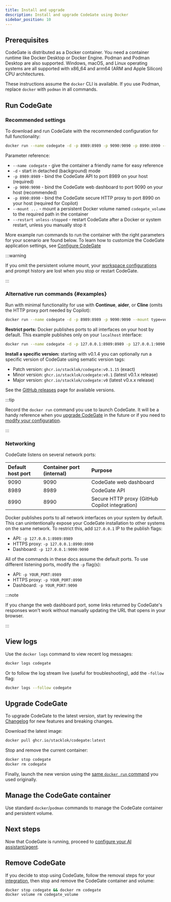 ```yaml
---
title: Install and upgrade
description: Install and upgrade CodeGate using Docker
sidebar_position: 10
---
```


## Prerequisites

CodeGate is distributed as a Docker container. You need a container runtime like
Docker Desktop or Docker Engine. Podman and Podman Desktop are also supported.
Windows, macOS, and Linux operating systems are all supported with x86_64 and
arm64 (ARM and Apple Silicon) CPU architectures.

These instructions assume the `docker` CLI is available. If you use Podman,
replace `docker` with `podman` in all commands.

## Run CodeGate

### Recommended settings

To download and run CodeGate with the recommended configuration for full
functionality:

```bash
docker run --name codegate -d -p 8989:8989 -p 9090:9090 -p 8990:8990 --mount type=volume,src=codegate_volume,dst=/app/codegate_volume --restart unless-stopped ghcr.io/stacklok/codegate:latest
```

Parameter reference:

- `--name codegate` - give the container a friendly name for easy reference
- `-d` - start in detached (background) mode
- `-p 8989:8989` - bind the CodeGate API to port 8989 on your host (required)
- `-p 9090:9090` - bind the CodeGate web dashboard to port 9090 on your host
  (recommended)
- `-p 8990:8990` - bind the CodeGate secure HTTP proxy to port 8990 on your host
  (required for Copilot)
- `--mount ...` - mount a persistent Docker volume named `codegate_volume` to
  the required path in the container
- `--restart unless-stopped` - restart CodeGate after a Docker or system
  restart, unless you manually stop it

More example run commands to run the container with the right parameters for
your scenario are found below. To learn how to customize the CodeGate
application settings, see [Configure CodeGate](./configure.md)

:::warning

If you omit the persistent volume mount, your
[workspace configurations](../features/workspaces.mdx) and prompt history are
lost when you stop or restart CodeGate.

:::

### Alternative run commands {#examples}

Run with minimal functionality for use with **Continue**, **aider**, or
**Cline** (omits the HTTP proxy port needed by Copilot):

```bash
docker run --name codegate -d -p 8989:8989 -p 9090:9090 --mount type=volume,src=codegate_volume,dst=/app/codegate_volume --restart unless-stopped ghcr.io/stacklok/codegate:latest
```

**Restrict ports:** Docker publishes ports to all interfaces on your host by
default. This example publishes only on your `localhost` interface:

```bash
docker run --name codegate -d -p 127.0.0.1:8989:8989 -p 127.0.0.1:9090:9090 -p 127.0.0.1:8990:8990 --mount type=volume,src=codegate_volume,dst=/app/codegate_volume --restart unless-stopped ghcr.io/stacklok/codegate:latest
```

**Install a specific version:** starting with v0.1.4 you can optionally run a
specific version of CodeGate using sematic version tags:

- Patch version: `ghcr.io/stacklok/codegate:v0.1.15` (exact)
- Minor version: `ghcr.io/stacklok/codegate:v0.1` (latest v0.1.x release)
- Major version: `ghcr.io/stacklok/codegate:v0` (latest v0.x.x release)

See the [GitHub releases](https://github.com/stacklok/codegate/releases) page
for available versions.

:::tip

Record the `docker run` command you use to launch CodeGate. It will be a handy
reference when you [upgrade CodeGate](#upgrade-codegate) in the future or if you
need to [modify your configuration](./configure.md).

:::

### Networking

CodeGate listens on several network ports:

| Default host port | Container port (internal) | Purpose                                        |
| :---------------- | :------------------------ | :--------------------------------------------- |
| 9090              | 9090                      | CodeGate web dashboard                         |
| 8989              | 8989                      | CodeGate API                                   |
| 8990              | 8990                      | Secure HTTP proxy (GitHub Copilot integration) |

Docker publishes ports to all network interfaces on your system by default. This
can unintentionally expose your CodeGate installation to other systems on the
same network. To restrict this, add `127.0.0.1` IP to the publish flags:

- API: `-p 127.0.0.1:8989:8989`
- HTTPS proxy: `-p 127.0.0.1:8990:8990`
- Dashboard: `-p 127.0.0.1:9090:9090`

All of the commands in these docs assume the default ports. To use different
listening ports, modify the `-p` flag(s):

- API: `-p YOUR_PORT:8989`
- HTTPS proxy: `-p YOUR_PORT:8990`
- Dashboard: `-p YOUR_PORT:9090`

:::note

If you change the web dashboard port, some links returned by CodeGate's
responses won't work without manually updating the URL that opens in your
browser.

:::

## View logs

Use the `docker logs` command to view recent log messages:

```bash
docker logs codegate
```

Or to follow the log stream live (useful for troubleshooting), add the `-follow`
flag:

```bash
docker logs --follow codegate
```

## Upgrade CodeGate

To upgrade CodeGate to the latest version, start by reviewing the
[Changelog](../about/changelog.md) for new features and breaking changes.

Download the latest image:

```bash
docker pull ghcr.io/stacklok/codegate:latest
```

Stop and remove the current container:

```bash
docker stop codegate
docker rm codegate
```

Finally, launch the new version using the
[same `docker run` command](#recommended-settings) you used originally.

## Manage the CodeGate container

Use standard `docker`/`podman` commands to manage the CodeGate container and
persistent volume.

## Next steps

Now that CodeGate is running, proceed to
[configure your AI assistant/agent](../integrations/index.mdx).

## Remove CodeGate

If you decide to stop using CodeGate, follow the removal steps for your
[integration](../integrations/index.mdx), then stop and remove the CodeGate
container and volume:

```bash
docker stop codegate && docker rm codegate
docker volume rm codegate_volume
```
